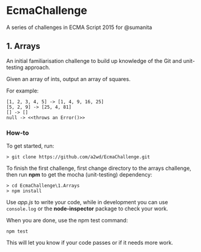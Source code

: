 # EcmaChallenge

A series of challenges in ECMA Script 2015 for @sumanita

## 1. Arrays

An initial familiarisation challenge to build up knowledge of the Git and unit-testing approach.

Given an array of ints, output an array of squares.

For example:

```
[1, 2, 3, 4, 5] -> [1, 4, 9, 16, 25]
[5, 2, 9] -> [25, 4, 81]
[] -> []
null -> <<throws an Error()>>
```

### How-to

To get started, run:

`> git clone https://github.com/a2wd/EcmaChallenge.git`

To finish the first challenge, first change directory to the arrays challenge, then run **npm** to get the mocha (unit-testing) dependency:

```
> cd EcmaChallenge\1.Arrays
> npm install
```

Use *app.js* to write your code, while in development you can use `console.log` or the **node-inspector** package to check your work.

When you are done, use the npm test command:

`npm test`

This will let you know if your code passes or if it needs more work.